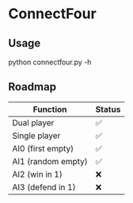 # ConnectFour

## Usage

python connectfour.py -h


## Roadmap

Function                 | Status
-------------------------|--------------------
Dual player              | :white_check_mark:
Single player            | :white_check_mark:
AI0 (first empty)        | :white_check_mark:
AI1 (random empty)       | :white_check_mark:
AI2 (win in 1)           | :x:
AI3 (defend in 1)        | :x:
